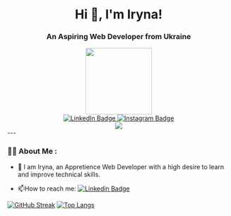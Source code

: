 <h1 align="center">Hi 👋, I'm Iryna!</h1>
<h3 align="center">An Aspiring Web Developer from Ukraine</h3>

<div id="header" align="center">
  <img src="https://media.giphy.com/media/H3NF3JvE1mOsOXb8l3/giphy.gif" width="150"/>
</div>
<div id="badges" align="center">
  <a href="https://www.linkedin.com/in/iryna-murzak-02199a245">
    <img src="https://img.shields.io/badge/LinkedIn-blue?style=for-the-badge&logo=linkedin&logoColor=white" alt="LinkedIn Badge"/>
  </a>
  <a href="https://www.instagram.com/kiowoji/">
    <img src="https://img.shields.io/badge/Instagram-grey?style=for-the-badge&logo=instagram&logoColor=white" alt="Instagram Badge"/>
  </a>
</div>
<img src="https://komarev.com/ghpvc/?username=kiowoji&style=flat-square&color=blue" alt=""/>
<div align="center">
  <img src="https://media.giphy.com/media/kz6cm1kKle2MYkHtJF/giphy.gif" width="" height=""/>
</div>
---

### :woman_technologist: About Me :
- :telescope: I am Iryna, an Appretience Web Developer with a high desire to learn and improve technical skills.

- :mailbox:How to reach me: [![Linkedin Badge](https://img.shields.io/badge/-kakbar-blue?style=flat&logo=Linkedin&logoColor=white)](https://www.linkedin.com/in/iryna-murzak-02199a245)

[![GitHub Streak](http://github-readme-streak-stats.herokuapp.com?user=kiowoji&theme=dark&background=000000)](https://git.io/streak-stats)
[![Top Langs](https://github-readme-stats.vercel.app/api/top-langs/?username=kiowoji&layout=compact&theme=vision-friendly-dark)](https://github.com/anuraghazra/github-readme-stats)
